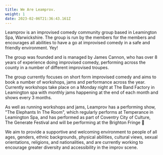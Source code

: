 ```yaml
---
title: We Are Leamprov.
weight: 1
date: 2023-02-06T21:36:43.161Z
---
```

Leamprov is an improvised comedy community group based in Leamington Spa, Warwickshire. The group is run by the members for the members and encourages all abilities to have a go at improvised comedy in a safe and friendly environment. Yey!

The group was founded and is managed by James Cannon, who has over 8 years of experience doing improvised comedy, performing across the county in a number of different improvised troupes.

The group currently focuses on short form improvised comedy and aims to book a number of workshops, jams and performance across the year. Currently workshops take place on a Monday night at The Band Factory in Leamington spa with monthly jams happening at the end of each month and shows every 3 months. 

As well as running workshops and jams, Leamprov has a performing show, "The Elephants In The Room", which regularly performs at Temperance in Leamington Spa, and has performed as part of Coventry City of Culture, The Generate Festival and will be performing at the Brighton Fringe 🐘

We aim to provide a supportive and welcoming environment to people of all ages, genders, ethnic backgrounds, physical abilities, cultural views, sexual orientations, religions, and nationalities, and are currently working to encourage greater diversity and accessibility in the improv scene.